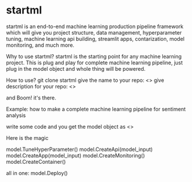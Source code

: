 # startml
startml is an end-to-end machine learning production pipeline framework which will give you project structure, data management, hyperparameter tuning, machine learning api building, streamlit apps, contarization, model monitoring, and much more.

Why to use startml?
startml is the starting point for any machine learning project. This is plug and play for complete machine learning pipeline, just plug in the model object and whole thing will be powered. 

How to use? 
git clone startml
give the name to your repo: <<myproject>>
give description for your repo: <<description>>

and Boom! it's there. 

Example: how to make  a complete machine learning pipeline for sentiment analysis

write some code and you get the model object as <<model>>

Here is the magic

model.TuneHyperParameter()
model.CreateApi(model_input)
model.CreateApp(model_input)
model.CreateMonitoring() 
model.CreateContainer()

all in one:
model.Deploy() 

